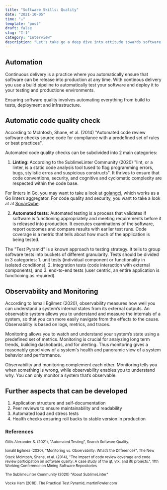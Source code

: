 ```yaml
---
title: "Software Skills: Quality"
date: "2021-10-05"
time: "☕️"
template: "post"
draft: false
slug: "I-1"
category: "Interview"
description: "Let's take go a deep dive into attitude towards software quality"
---
```


## Automation

Continuous delivery is a practice where you automatically ensure that software can be release into production at any time. With continous delivery you use a build pipeline to automatically test your software and deploy it to your testing and productione environments.

Ensuring software quality involves automating everything from build to tests, deployment and infrastructure.

## Automatic code quality check

According to McIntosh, Shane, et al. (2014) "Automated code review software checks source code for compliance with a predefined set of rules or best practices". 

Automated code quality checks can be subdivided into 2 main categories:
1. **Linting**: According to the SublimeLinter Community (2020) "lint, or a linter, is a static code analysis tool tused to flag programming errors, bugs, stylistic erros and suspicious constructs".
It thrives to ensure that code conventions, security, and cognitive and cyclomatic complexity are respected within the code base. 

For linters in Go, you may want to take a look at [golangci](https://golangci-lint.run/), which works as a Go linters aggregator. 
For code quality and security, you want to take a look at at [SonarQube](sonarqube.org). 


2. **Automated tests**: Automated testing is a process that validates if software is functioning appropriately and meeting requirements before it is released into production. It executes examinations of the software, report outcomes and compare results with earlier test runs. Code coverage is a metric that tells about how much of the application is being tested. 

The "Test Pyramid" is a known approach to testing strategy. It tells to group software tests into buckets of different granularity. Tests should be divided in 3 categories: 1. unit tests (individual component or functionality in isolated conditions), 2. integration tests (code interaction with external components), and 3. end-to-end tests (user centric, an entire application is functioning as required).

## Observability and Monitoring 

According to Ismail Egilmez (2020), observability measures how well you can understand a system’s internal states from its external outputs. An observable system allows you to understand and measure the internals of a system, so that you can more easily navigate from the effects to the cause. Observability is based on logs, metrics, and traces.

Monitoring allows you to watch and understand your system’s state using a predefined set of metrics. Monitoring is crucial for analyzing long term trends, building dashobards, and for alerting. Thus monitoring gives a reasonably good view of a system's health and panoramic view of a system behavior and performance. 

Observability and monitoring complement each other. Monitoring tells you when something is wrong, while observability enables you to understand why. You can only monitor a system that’s observable.


## Further aspects that can be developed

1. Application structure and self-documentation
2. Peer reviews to ensure maintainability and readability
3. Automated load and stress tests
4. Health checks ensuring roll backs to stable version in production


### References

<sub>Gillis Alexander S. (2021), "Automated Testing", Search Software Quality.</sub>

<sub>Ismalil Egilmez (2020), "Monitoring vs. Observability: What’s the Difference?", The New Stack</sub>
<sub>McIntosh, Shane, et al. (2014), "The impact of code review coverage and code review participation on software quality: A case study of the qt, vtk, and itk projects.", 11th Working Conference on Mining Software Repositories</sub>

<sub>The SublimeLinter Community (2020) "About SublimeLinter"</sub>

<sub>Vocke Ham (2018). The Practical Test Pyramid, martinFowler.com</sub>

